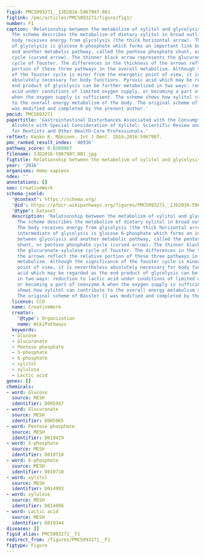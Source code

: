 ```yaml
---
figid: PMC5093271__IJD2016-5967907.001
figlink: /pmc/articles/PMC5093271/figure/fig1/
number: F1
caption: 'Relationship between the metabolism of xylitol and glycolysis in humans.
  The scheme describes the metabolism of dietary xylitol in broad outline only. The
  body receives energy from glycolysis (the thick horizontal arrow). The first intermediate
  of glycolysis is glucose 6-phosphate which forms an important link between glycolysis
  and another metabolic pathway, called the pentose phosphate shunt, or pentose phosphate
  cycle (curved arrow). The thinner black arrow represents the glucuronate-xylulose
  cycle of Touster. The differences in the thickness of the arrows reflect the relative
  portion of these three pathways in the overall metabolism. Although the significance
  of the Touster cycle is minor from the energetic point of view, it is nevertheless
  absolutely necessary for body functions. Pyruvic acid which may be regarded as the
  end product of glycolysis can be further metabolized in two ways: reduction to lactic
  acid under conditions of limited oxygen supply, or becoming a part of coenzyme A
  when the oxygen supply is sufficient. The scheme shows how xylitol can contribute
  to the overall energy metabolism of the body. The original scheme of Bässler []
  was modified and completed by the present author.'
pmcid: PMC5093271
papertitle: 'Gastrointestinal Disturbances Associated with the Consumption of Sugar
  Alcohols with Special Consideration of Xylitol: Scientific Review and Instructions
  for Dentists and Other Health-Care Professionals.'
reftext: Kauko K. Mäkinen. Int J Dent. 2016;2016:5967907.
pmc_ranked_result_index: '40936'
pathway_score: 0.8309967
filename: IJD2016-5967907.001.jpg
figtitle: Relationship between the metabolism of xylitol and glycolysis in humans
year: '2016'
organisms: Homo sapiens
ndex: ''
annotations: []
seo: CreativeWork
schema-jsonld:
  '@context': https://schema.org/
  '@id': https://pfocr.wikipathways.org/figures/PMC5093271__IJD2016-5967907.001.html
  '@type': Dataset
  description: 'Relationship between the metabolism of xylitol and glycolysis in humans.
    The scheme describes the metabolism of dietary xylitol in broad outline only.
    The body receives energy from glycolysis (the thick horizontal arrow). The first
    intermediate of glycolysis is glucose 6-phosphate which forms an important link
    between glycolysis and another metabolic pathway, called the pentose phosphate
    shunt, or pentose phosphate cycle (curved arrow). The thinner black arrow represents
    the glucuronate-xylulose cycle of Touster. The differences in the thickness of
    the arrows reflect the relative portion of these three pathways in the overall
    metabolism. Although the significance of the Touster cycle is minor from the energetic
    point of view, it is nevertheless absolutely necessary for body functions. Pyruvic
    acid which may be regarded as the end product of glycolysis can be further metabolized
    in two ways: reduction to lactic acid under conditions of limited oxygen supply,
    or becoming a part of coenzyme A when the oxygen supply is sufficient. The scheme
    shows how xylitol can contribute to the overall energy metabolism of the body.
    The original scheme of Bässler [] was modified and completed by the present author.'
  license: CC0
  name: CreativeWork
  creator:
    '@type': Organization
    name: WikiPathways
  keywords:
  - Glucose
  - Glucuronate
  - Pentose phosphate
  - 5-phosphate
  - 6-phosphate
  - xylitol
  - xylulose
  - Lactic acid
genes: []
chemicals:
- word: Glucose
  source: MESH
  identifier: D005947
- word: Glucuronate
  source: MESH
  identifier: D005965
- word: Pentose phosphate
  source: MESH
  identifier: D010429
- word: 5-phosphate
  source: MESH
  identifier: D010710
- word: 6-phosphate
  source: MESH
  identifier: D010710
- word: xylitol
  source: MESH
  identifier: D014993
- word: xylulose
  source: MESH
  identifier: D014996
- word: Lactic acid
  source: MESH
  identifier: D019344
diseases: []
figid_alias: PMC5093271__F1
redirect_from: /figures/PMC5093271__F1
figtype: Figure
---
```

